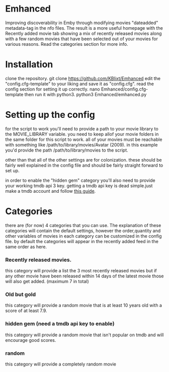 # Emhanced

Improving discoverability in Emby through modifying movies "dateadded" metadata-tag in the nfo files. The result
is a more useful homepage with the Recently added movie tab showing a mix of recently released movies along with a
few random movies that have been selected out of your movies for various reasons. Read the categories section
for more info.

# Installation

clone the repository. 
    git clone https://github.com/KBlixt/Emhanced
edit the "config.cfg-template" to your liking and save it as "config.cfg". read the config section for setting it up correctly.
    nano Emhanced/config.cfg-template
then run it with python3. 
    python3 Emhanced/emhanced.py
    
# Setting up the config

for the script to work you'll need to provide a path to your movie library to the MOVIE_LIBRARY variable. you need
to keep allof your movie folders in the same folder for this script to work. all of your movies must be reachable
with something like /path/to/library/movies/Avatar (2009). in this example you'd provide the
path /path/to/library/movies to the script.

other than that all of the other settings are for colonization. these should be fairly well explained in the config file
and should be fairly straight forward to set up.

in order to enable the "hidden gem" category you'll also need to provide your working tmdb api 3 key. getting a tmdb
api key is dead simple.just make a tmdb account and follow [this guide](https://developers.themoviedb.org/3/getting-started/introduction).

# Categories

there are (for now) 4 categories that you can use. The explanation of these categories will 
contain the default settings, however the order,quantity and other variables of movies in each category can be customized
in the config file. by default the categories will appear in the recently added feed in the same order as here.

### Recently released movies.

this category will provide a list the 3 most recently released movies but if any other movie have been released
within 14 days of the latest movie those will also get added. (maximum 7 in total)

### Old but gold

this category will provide a random movie that is at least 10 years old with a score of at least 7.9.

### hidden gem (need a tmdb api key to enable)

this category will provide a random movie that isn't popular on tmdb and will encourage good scores.

### random

this category will provide a completely random movie

